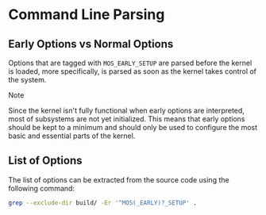 # Command Line Parsing

## Early Options vs Normal Options

Options that are tagged with `MOS_EARLY_SETUP` are parsed before the kernel is loaded,
more specifically, is parsed as soon as the kernel takes control of the system.

> [!Note]
> Since the kernel isn't fully functional when early options are
> interpreted, most of subsystems are not yet initialized. This means that
> early options should be kept to a minimum and should only be used to configure
> the most basic and essential parts of the kernel.

## List of Options

The list of options can be extracted from the source code using the following command:

```sh
grep --exclude-dir build/ -Er '^MOS(_EARLY)?_SETUP' .
```
